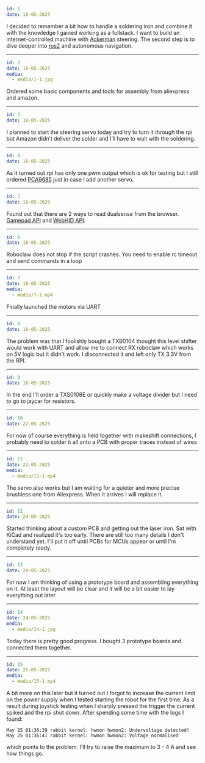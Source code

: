 ```yaml
id: 1
date: 18-05-2025
```

I decided to remember a bit how to handle a soldering iron and combine it with the knowledge I gained working as a fullstack. I want to build an internet-controlled machine with [Ackerman](https://en.wikipedia.org/wiki/Ackermann_steering_geometry) steering. The second step is to dive deeper into [ros2](https://github.com/ros2/ros2) and autonomous navigation.

---

```yaml
id: 2
date: 18-05-2025
media:
  - media/1-1.jpg
```

Ordered some basic components and tools for assembly from aliexpress and amazon.

---

```yaml
id: 3
date: 18-05-2025
```

I planned to start the steering servo today and try to turn it through the rpi but Amazon didn’t deliver the solder and I’ll have to wait with the soldering.

---

```yaml
id: 4
date: 18-05-2025
```

As it turned out rpi has only one pwm output which is ok for testing but I still ordered [PCA9685](https://www.adafruit.com/product/815) just in case I add another servo.

---

```yaml
id: 5
date: 18-05-2025
```

Found out that there are 2 ways to read dualsense from the browser. [Gamepad API](https://developer.mozilla.org/en-US/docs/Web/API/Gamepad_API) and [WebHID API](https://developer.mozilla.org/en-US/docs/Web/API/WebHID_API).

---

```yaml
id: 6
date: 18-05-2025
```

Roboclaw does not stop if the script crashes. You need to enable rc timeout and send commands in a loop

---

```yaml
id: 7
date: 18-05-2025
media:
  - media/7-1.mp4
```

Finally launched the motors via UART

---

```yaml
id: 8
date: 18-05-2025
```

The problem was that I foolishly bought a TXB0104 thought this level shifter would work with UART and allow me to connect RX roboclaw which works on 5V logic but it didn't work. I disconnected it and left only TX 3.3V from the RPI.

---

```yaml
id: 9
date: 18-05-2025
```

In the end I'll order a TXS0108E or quickly make a voltage divider but I need to go to jaycar for resistors.

---

```yaml
id: 10
date: 22-05-2025
```

For now of course everything is held together with makeshift connections, I probably need to solder it all onto a PCB with proper traces instead of wires

---

```yaml
id: 11
date: 22-05-2025
media:
  - media/11-1.mp4
```

The servo also works but I am waiting for a quieter and more precise brushless one from Aliexpress. When it arrives I will replace it.

---

```yaml
id: 12
date: 24-05-2025
```

Started thinking about a custom PCB and getting out the laser iron. Sat with KiCad and realized it's too early. There are still too many details I don't understand yet. I'll put it off until PCBs for MCUs appear or until I'm completely ready.

---

```yaml
id: 13
date: 24-05-2025
```

For now I am thinking of using a prototype board and assembling everything on it. At least the layout will be clear and it will be a bit easier to lay everything out later.

---

```yaml
id: 14
date: 24-05-2025
media:
  - media/14-1.jpg
```

Today there is pretty good progress. I bought 3 prototype boards and connected them together.

---

```yaml
id: 15
date: 25-05-2025
media:
  - media/15-1.mp4
```

A bit more on this later but it turned out I forgot to increase the current limit on the power supply when I tested starting the robot for the first time. As a result during joystick testing when I sharply pressed the trigger the current spiked and the rpi shut down. After spending some time with the logs I found:

```
May 25 01:36:39 rabbit kernel: hwmon hwmon2: Undervoltage detected!
May 25 01:36:41 rabbit kernel: hwmon hwmon2: Voltage normalised
```

which points to the problem. I'll try to raise the maximum to 3 - 4 A and see how things go.
